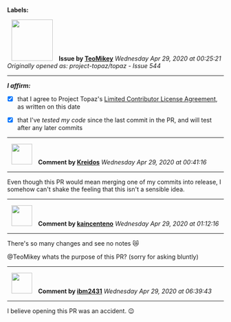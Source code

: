 **Labels:**



<a href="https://github.com/TeoMikey"><img src="https://avatars1.githubusercontent.com/u/61858468?v=4" width="96" height="96" hspace="10"></img></a> **Issue by [TeoMikey](https://github.com/TeoMikey)**
_Wednesday Apr 29, 2020 at 00:25:21_
_Originally opened as: project-topaz/topaz - Issue 544_

----

<!-- place 'x' mark between square [] brackets to affirm: -->
**_I affirm:_**
- [x] that I agree to Project Topaz's [Limited Contributor License Agreement](http://project-topaz.com/blob/release/CONTRIBUTOR_AGREEMENT.md), as written on this date
- [x] that I've _tested my code_ since the last commit in the PR, and will test after any later commits




----
<a href="https://github.com/Kreidos"><img src="https://avatars0.githubusercontent.com/u/12466395?v=4" width="48" height="48" hspace="10"></img></a> **Comment by [Kreidos](https://github.com/Kreidos)**
_Wednesday Apr 29, 2020 at 00:41:16_

----

Even though this PR would mean merging one of my commits into release, I somehow can't shake the feeling that this isn't a sensible idea. 


----
<a href="https://github.com/kaincenteno"><img src="https://avatars3.githubusercontent.com/u/26943220?v=4" width="48" height="48" hspace="10"></img></a> **Comment by [kaincenteno](https://github.com/kaincenteno)**
_Wednesday Apr 29, 2020 at 01:12:16_

----

There's so many changes and see no notes :crying_cat_face: 

@TeoMikey  whats the purpose of this PR? (sorry for asking bluntly)


----
<a href="https://github.com/ibm2431"><img src="https://avatars3.githubusercontent.com/u/13112942?v=4" width="48" height="48" hspace="10"></img></a> **Comment by [ibm2431](https://github.com/ibm2431)**
_Wednesday Apr 29, 2020 at 06:39:43_

----

I believe opening this PR was an accident. 😉 
